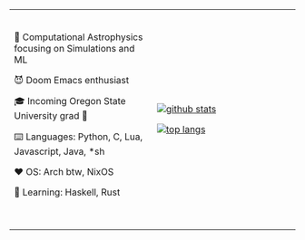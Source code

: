 <table width="100%"> 
  <tr>
  <td width="50%">
  <br><p align="center">
 
🌌 Computational Astrophysics focusing on Simulations and ML

😈 Doom Emacs enthusiast 

🎓 Incoming Oregon State University grad 🦫

⌨️ Languages: Python, C, Lua, Javascript, Java, *sh

❤️ OS: Arch btw, NixOS

🌱 Learning: Haskell, Rust
  
  <br>
  </p>
  </td>
  <td width="50%">
    
[![github stats](https://github-readme-stats.vercel.app/api?username=minifold\&include_all_commits=true\&show_icons=true\&hide_title=true\&hide_border=true\&theme=tokyonight\&rank_icon=github)](https://github.com/minifold)

[![top langs](https://streak-stats.demolab.com/?user=minifold&theme=tokyonight&hide_border=true)](https://github.com/minifold)

   </td>
  </table>
  
<!--
**doc-ock/doc-ock** is a ✨ _special_ ✨ repository because its `README.md` (this file) appears on your GitHub profile.

Here are some ideas to get you started:

- 🔭 I’m currently working on ...
- 🌱 I’m currently learning ...
- 👯 I’m looking to collaborate on ...
- 🤔 I’m looking for help with ...
- 💬 Ask me about ...
- 📫 How to reach me: ...
- 😄 Pronouns: ...
- ⚡ Fun fact: ...
-->
